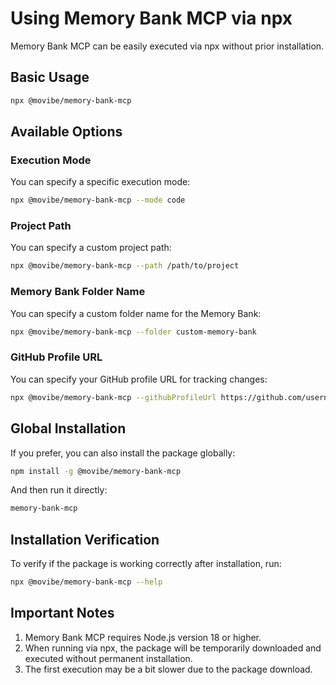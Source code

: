 # Using Memory Bank MCP via npx

Memory Bank MCP can be easily executed via npx without prior installation.

## Basic Usage

```bash
npx @movibe/memory-bank-mcp
```

## Available Options

### Execution Mode

You can specify a specific execution mode:

```bash
npx @movibe/memory-bank-mcp --mode code
```

### Project Path

You can specify a custom project path:

```bash
npx @movibe/memory-bank-mcp --path /path/to/project
```

### Memory Bank Folder Name

You can specify a custom folder name for the Memory Bank:

```bash
npx @movibe/memory-bank-mcp --folder custom-memory-bank
```

### GitHub Profile URL

You can specify your GitHub profile URL for tracking changes:

```bash
npx @movibe/memory-bank-mcp --githubProfileUrl https://github.com/username
```

## Global Installation

If you prefer, you can also install the package globally:

```bash
npm install -g @movibe/memory-bank-mcp
```

And then run it directly:

```bash
memory-bank-mcp
```

## Installation Verification

To verify if the package is working correctly after installation, run:

```bash
npx @movibe/memory-bank-mcp --help
```

## Important Notes

1. Memory Bank MCP requires Node.js version 18 or higher.
2. When running via npx, the package will be temporarily downloaded and executed without permanent installation.
3. The first execution may be a bit slower due to the package download.
